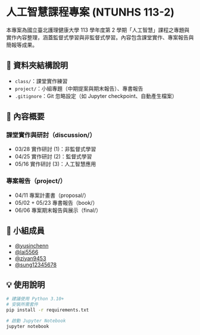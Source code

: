 # 人工智慧課程專案 (NTUNHS 113-2)

本專案為國立臺北護理健康大學 113 學年度第 2 學期「人工智慧」課程之專題與實作內容整理，涵蓋監督式學習與非監督式學習。內容包含課堂實作、專案報告與簡報等成果。

## 📁 資料夾結構說明

- `class/`：課堂實作練習
- `project/`：小組專題（中期提案與期末報告）、專書報告
- `.gitignore`：Git 忽略設定（如 Jupyter checkpoint、自動產生檔案）

## 🧪 內容概要

### 課堂實作與研討（discussion/）
- 03/28 實作研討 (1)：非監督式學習
- 04/25 實作研討 (2)：監督式學習
- 05/16 實作研討 (3)：人工智慧應用

### 專案報告（project/）
- 04/11 專案計畫書（proposal/）
- 05/02 + 05/23 專書報告（book/）
- 06/06 專案期末報告與展示（final/）

## 👥 小組成員
- [@yusinchenn](https://github.com/yusinchenn)
- [@lai5566](https://github.com/lai5566)
- [@ziyan9453](https://github.com/ziyan9453)
- [@sung12345678](https://github.com/sung12345678)

## 💡 使用說明
```bash
# 建議使用 Python 3.10+
# 安裝所需套件
pip install -r requirements.txt

# 啟動 Jupyter Notebook
jupyter notebook
```